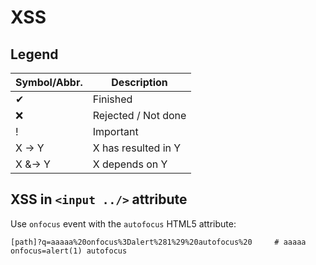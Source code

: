 # XSS

## Legend

Symbol/Abbr. | Description
-------------|------------
✔ | Finished
❌ | Rejected / Not done
! | Important
X -> Y | X has resulted in Y
X &-> Y |X depends on Y

## XSS in `<input ../>` attribute

Use `onfocus` event with the `autofocus` HTML5 attribute:

    [path]?q=aaaaa%20onfocus%3Dalert%281%29%20autofocus%20     # aaaaa onfocus=alert(1) autofocus 
